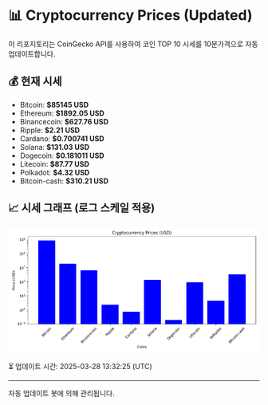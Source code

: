 
# 📊 Cryptocurrency Prices (Updated)

이 리포지토리는 CoinGecko API를 사용하여 코인 TOP 10 시세를 10분가격으로 자동 업데이트합니다.

## 💰 현재 시세
- Bitcoin: **$85145 USD**
- Ethereum: **$1892.05 USD**
- Binancecoin: **$627.76 USD**
- Ripple: **$2.21 USD**
- Cardano: **$0.700741 USD**
- Solana: **$131.03 USD**
- Dogecoin: **$0.181011 USD**
- Litecoin: **$87.77 USD**
- Polkadot: **$4.32 USD**
- Bitcoin-cash: **$310.21 USD**

## 📈 시세 그래프 (로그 스케일 적용)
![Crypto Prices](crypto_prices.png)

⏳ 업데이트 시간: 2025-03-28 13:32:25 (UTC)

---
자동 업데이트 봇에 의해 관리됩니다.
